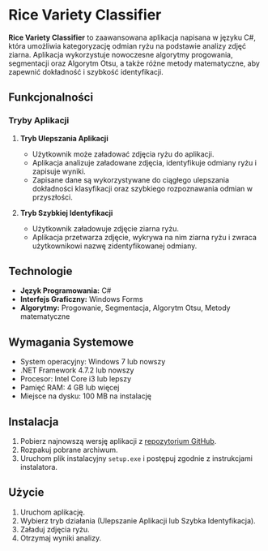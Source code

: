 # Rice Variety Classifier

**Rice Variety Classifier** to zaawansowana aplikacja napisana w języku C#, która umożliwia kategoryzację odmian ryżu na podstawie analizy zdjęć ziarna. Aplikacja wykorzystuje nowoczesne algorytmy progowania, segmentacji oraz Algorytm Otsu, a także różne metody matematyczne, aby zapewnić dokładność i szybkość identyfikacji.

## Funkcjonalności

### Tryby Aplikacji

1. **Tryb Ulepszania Aplikacji**
   - Użytkownik może załadować zdjęcia ryżu do aplikacji.
   - Aplikacja analizuje załadowane zdjęcia, identyfikuje odmiany ryżu i zapisuje wyniki.
   - Zapisane dane są wykorzystywane do ciągłego ulepszania dokładności klasyfikacji oraz szybkiego rozpoznawania odmian w przyszłości.

2. **Tryb Szybkiej Identyfikacji**
   - Użytkownik załadowuje zdjęcie ziarna ryżu.
   - Aplikacja przetwarza zdjęcie, wykrywa na nim ziarna ryżu i zwraca użytkownikowi nazwę zidentyfikowanej odmiany.

## Technologie

- **Język Programowania:** C#
- **Interfejs Graficzny:** Windows Forms
- **Algorytmy:** Progowanie, Segmentacja, Algorytm Otsu, Metody matematyczne

## Wymagania Systemowe

- System operacyjny: Windows 7 lub nowszy
- .NET Framework 4.7.2 lub nowszy
- Procesor: Intel Core i3 lub lepszy
- Pamięć RAM: 4 GB lub więcej
- Miejsce na dysku: 100 MB na instalację

## Instalacja

1. Pobierz najnowszą wersję aplikacji z [repozytorium GitHub](https://github.com/OG-YODA/Rice-Grains-Categorization).
2. Rozpakuj pobrane archiwum.
3. Uruchom plik instalacyjny `setup.exe` i postępuj zgodnie z instrukcjami instalatora.

## Użycie

1. Uruchom aplikację.
2. Wybierz tryb działania (Ulepszanie Aplikacji lub Szybka Identyfikacja).
3. Załaduj zdjęcia ryżu.
4. Otrzymaj wyniki analizy.
